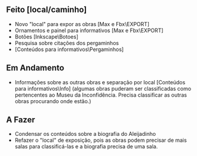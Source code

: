 ## Feito [local/caminho]

 - Novo "local" para expor as obras [Max e Fbx\EXPORT]
 - Ornamentos e painel para informativos [Max e Fbx\EXPORT]
 - Botões [Inkscape\Botoes] 
 - Pesquisa sobre citações dos pergaminhos
 - [Conteúdos para informativos\Pergaminhos]

## Em Andamento

 - Informações sobre as outras obras e separação por local [Conteúdos para informativos\Info] (algumas obras puderam ser    classificadas como pertencentes ao Museu da Inconfidência.    Precisa classificar as outras obras procurando onde estão.)
	
## A Fazer
- Condensar os conteúdos sobre a biografia do Aleijadinho
- Refazer o "local" de exposição, pois as obras podem precisar   de mais salas para classificá-las e a biografia precisa de uma sala.